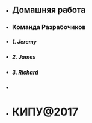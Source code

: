 + ## Домашняя работа
+ ### Команда Разрабочиков 
+ ##### 1. Jeremy
+ ##### 2. James
+ ##### 3. Richard
+
+ # КИПУ@2017
